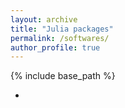 ```yaml
---
layout: archive
title: "Julia packages"
permalink: /softwares/
author_profile: true
---
```


{% include base_path %}

* 